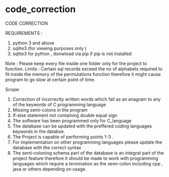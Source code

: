 # code_correction
CODE CORRECTION

REQUIREMENTS : 

1. python 3 and above
2. sqlite3 (for viewing purposes only )
3. sqlite3 for python , donwload via pip 
if pip is not installed 

Note : 
Please keep every file inside one folder only for the project to function. 
Limits : 
Certain sql records exceed the no of alphabets required to fit inside the memory of the permutations function
therefore it might cause program to go slow at certain point of time. 

Scope: 
1. Correction of incorrectly written words which fall as an anagram to any of the keywords of C programming language
2. Missing semi-colons in the program
3. If-else statement not containing double equal sign
4. The software has been programmed only for C_language
5. The database can be updated with the preffered coding languages keywords in the databse. 
6. The Project is capable of performing points 1-3 . 
7. For implementation on other programming languages please update the database with the correct syntax
8. The semi-coloning schema part of the database is an integral part of the project feature therefore it should 
be made to work with programming languages which require a termination as the semi-colon including cpp , java or
others depending on usage.

